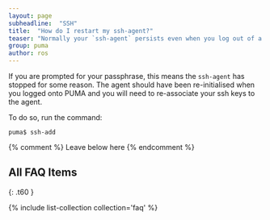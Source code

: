 ```yaml
---
layout: page
subheadline:  "SSH"
title:  "How do I restart my ssh-agent?"
teaser: "Normally your `ssh-agent` persists even when you log out of a machine.  However, from time to time, it can stop and will need restating."
group: puma 
author: ros
---
```

If you are prompted for your passphrase, this means the `ssh-agent` has stopped for some reason. The agent should have been re-initialised when you logged onto PUMA and you will need to re-associate your ssh keys to the agent.

To do so, run the command:

`puma$ ssh-add`

{% comment %} Leave below here {% endcomment %}
## All FAQ Items
{: .t60 }

{% include list-collection collection='faq' %}
